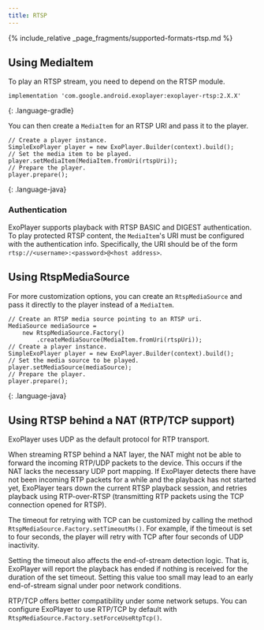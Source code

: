 ```yaml
---
title: RTSP
---
```


{% include_relative _page_fragments/supported-formats-rtsp.md %}

## Using MediaItem ##

To play an RTSP stream, you need to depend on the RTSP module.

~~~
implementation 'com.google.android.exoplayer:exoplayer-rtsp:2.X.X'
~~~
{: .language-gradle}

You can then create a `MediaItem` for an RTSP URI and pass it to the player.

~~~
// Create a player instance.
SimpleExoPlayer player = new ExoPlayer.Builder(context).build();
// Set the media item to be played.
player.setMediaItem(MediaItem.fromUri(rtspUri));
// Prepare the player.
player.prepare();
~~~
{: .language-java}

### Authentication ###

ExoPlayer supports playback with RTSP BASIC and DIGEST authentication. To play
protected RTSP content, the `MediaItem`'s URI must be configured with the
authentication info. Specifically, the URI should be of the form
`rtsp://<username>:<password>@<host address>`.

## Using RtspMediaSource ##

For more customization options, you can create an `RtspMediaSource` and pass it
directly to the player instead of a `MediaItem`.

~~~
// Create an RTSP media source pointing to an RTSP uri.
MediaSource mediaSource =
    new RtspMediaSource.Factory()
        .createMediaSource(MediaItem.fromUri(rtspUri));
// Create a player instance.
SimpleExoPlayer player = new ExoPlayer.Builder(context).build();
// Set the media source to be played.
player.setMediaSource(mediaSource);
// Prepare the player.
player.prepare();
~~~
{: .language-java}

## Using RTSP behind a NAT (RTP/TCP support) ##

ExoPlayer uses UDP as the default protocol for RTP transport.

When streaming RTSP behind a NAT layer, the NAT might not be able to forward the
incoming RTP/UDP packets to the device. This occurs if the NAT lacks the
necessary UDP port mapping. If ExoPlayer detects there have not been incoming
RTP packets for a while and the playback has not started yet, ExoPlayer tears
down the current RTSP playback session, and retries playback using RTP-over-RTSP
(transmitting RTP packets using the TCP connection opened for RTSP).

The timeout for retrying with TCP can be customized by calling the method
`RtspMediaSource.Factory.setTimeoutMs()`. For example, if the timeout is set to
four seconds, the player will retry with TCP after four seconds of UDP
inactivity.

Setting the timeout also affects the end-of-stream detection logic. That is,
ExoPlayer will report the playback has ended if nothing is received for the
duration of the set timeout. Setting this value too small may lead to an early
end-of-stream signal under poor network conditions.

RTP/TCP offers better compatibility under some network setups. You can configure
ExoPlayer to use RTP/TCP by default with
`RtspMediaSource.Factory.setForceUseRtpTcp()`.
